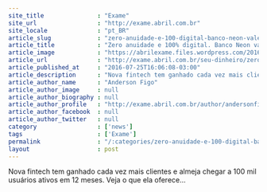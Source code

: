 ```yaml
---
site_title               : "Exame"
site_url                 : "http://exame.abril.com.br"
site_locale              : "pt_BR"
article_slug             : "zero-anuidade-e-100-digital-banco-neon-vale-a-pena"
article_title            : "Zero anuidade e 100% digital. Banco Neon vale a pena?"
article_image            : "https://abrilexame.files.wordpress.com/2016/09/size_960_16_9_neon.png?w=960"
article_url              : "http://exame.abril.com.br/seu-dinheiro/zero-anuidade-e-100-digital-banco-neon-vale-a-pena/"
article_published_at     : "2016-07-25T16:06:08-03:00"
article_description      : "Nova fintech tem ganhado cada vez mais clientes e almeja chegar a 100 mil usuários ativos em 12 meses. Veja o que ela oferece..."
article_author_name      : "Anderson Figo"
article_author_image     : null
article_author_biography : null
article_author_profile   : "http://exame.abril.com.br/author/andersonfigo/"
article_author_facebook  : null
article_author_twitter   : null
category                 : ['news']
tags                     : ['Exame']
permalink                : "/:categories/zero-anuidade-e-100-digital-banco-neon-vale-a-pena/"
layout                   : post
---
```


Nova fintech tem ganhado cada vez mais clientes e almeja chegar a 100 mil usuários ativos em 12 meses. Veja o que ela oferece...
